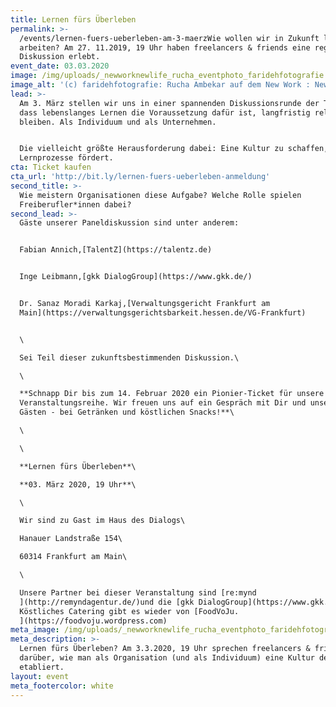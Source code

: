 ```yaml
---
title: Lernen fürs Überleben
permalink: >-
  /events/lernen-fuers-ueberleben-am-3-maerzWie wollen wir in Zukunft leben und
  arbeiten? Am 27. 11.2019, 19 Uhr haben freelancers & friends eine rege
  Diskussion erlebt.
event_date: 03.03.2020
image: /img/uploads/_newworknewlife_rucha_eventphoto_faridehfotografie.jpg
image_alt: '(c) faridehfotografie: Rucha Ambekar auf dem New Work : New Life Event'
lead: >-
  Am 3. März stellen wir uns in einer spannenden Diskussionsrunde der Tatsache,
  dass lebenslanges Lernen die Voraussetzung dafür ist, langfristig relevant zu
  bleiben. Als Individuum und als Unternehmen. 


  Die vielleicht größte Herausforderung dabei: Eine Kultur zu schaffen, die
  Lernprozesse fördert.
cta: Ticket kaufen
cta_url: 'http://bit.ly/lernen-fuers-ueberleben-anmeldung'
second_title: >-
  Wie meistern Organisationen diese Aufgabe? Welche Rolle spielen
  Freiberufler*innen dabei?
second_lead: >-
  Gäste unserer Paneldiskussion sind unter anderem: 


  Fabian Annich,[TalentZ](https://talentz.de)


  Inge Leibmann,[gkk DialogGroup](https://www.gkk.de/)


  Dr. Sanaz Moradi Karkaj,[Verwaltungsgericht Frankfurt am
  Main](https://verwaltungsgerichtsbarkeit.hessen.de/VG-Frankfurt)


  \

  Sei Teil dieser zukunftsbestimmenden Diskussion.\

  \

  **Schnapp Dir bis zum 14. Februar 2020 ein Pionier-Ticket für unsere neue
  Veranstaltungsreihe. Wir freuen uns auf ein Gespräch mit Dir und unseren
  Gästen - bei Getränken und köstlichen Snacks!**\

  \

  \

  **Lernen fürs Überleben**\

  **03. März 2020, 19 Uhr**\

  \

  Wir sind zu Gast im Haus des Dialogs\

  Hanauer Landstraße 154\

  60314 Frankfurt am Main\

  \

  Unsere Partner bei dieser Veranstaltung sind [re:mynd
  ](http://remyndagentur.de/)und die [gkk DialogGroup](https://www.gkk.de/).
  Köstliches Catering gibt es wieder von [FoodVoJu.
  ](https://foodvoju.wordpress.com)
meta_image: /img/uploads/_newworknewlife_rucha_eventphoto_faridehfotografie.jpg
meta_description: >-
  Lernen fürs Überleben? Am 3.3.2020, 19 Uhr sprechen freelancers & friends
  darüber, wie man als Organisation (und als Individuum) eine Kultur des Lernens
  etabliert.
layout: event
meta_footercolor: white
---
```


